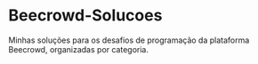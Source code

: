 # Beecrowd-Solucoes
Minhas soluções para os desafios de programação da plataforma Beecrowd, organizadas por categoria.
